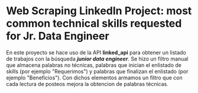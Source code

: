 # Web Scraping LinkedIn Project: most common technical skills requested for Jr. Data Engineer

En este proyecto se hace uso de la API **linked_api** para obtener un listado de trabajos con la búsqueda ***junior data engineer***. 
Se hizo un filtro manual que almacena palabras no técnicas, palabras que inician el enlistado de skills (por ejemplo "Requerimos") y palabras que finalizan el enlistado (por ejemplo "Beneficios"). Con dichos elementos armamos un filtro que con cada lectura de posteos mejora la obtencion de palabras técnicas.
